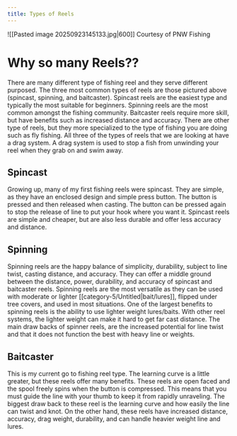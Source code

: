```yaml
---
title: Types of Reels
---
```

![[Pasted image 20250923145133.jpg|600]]
Courtesy of PNW Fishing
# Why so many Reels??
There are many different type of fishing reel and they serve different purposed. The three most common types of reels are those pictured above (spincast, spinning, and baitcaster). Spincast reels are the easiest type and typically the most suitable for beginners. Spinning reels are the most common amongst the fishing community. Baitcaster reels require more skill, but have benefits such as increased distance and accuracy. There are other type of reels, but they more specialized to the type of fishing you are doing such as fly fishing. All three of the types of reels that we are looking at have a drag system. A drag system is used to stop a fish from unwinding your reel when they grab on and swim away.

## Spincast
Growing up, many of my first fishing reels were spincast. They are simple, as they have an enclosed design and simple press button. The button is pressed and then released when casting. The button can be pressed again to stop the release of line to put your hook where you want it. Spincast reels are simple and cheaper, but are also less durable and offer less accuracy and distance.
## Spinning
Spinning reels are the happy balance of simplicity, durability, subject to line twist, casting distance, and accuracy. They can offer a middle ground between the distance, power, durability, and accuracy of spincast and baitcaster reels. Spinning reels are the most versatile as they can be used with moderate or lighter [[category-5/Untitled|bait/lures]], flipped under tree covers, and used in most situations. One of the largest benefits to spinning reels is the ability to use lighter weight lures/baits. With other reel systems, the lighter weight can make it hard to get far cast distance. The main draw backs of spinner reels, are the increased potential for line twist and that it does not function the best with heavy line or weights.
## Baitcaster
This is my current go to fishing reel type. The learning curve is a little greater, but these reels offer many benefits. These reels are open faced and the spool freely spins when the button is compressed. This means that you must guide the line with your thumb to keep it from rapidly unraveling. The biggest draw back to these reel is the learning curve and how easily the line can twist and knot. On the other hand, these reels have increased distance, accuracy, drag weight, durability, and can handle heavier weight line and lures. 